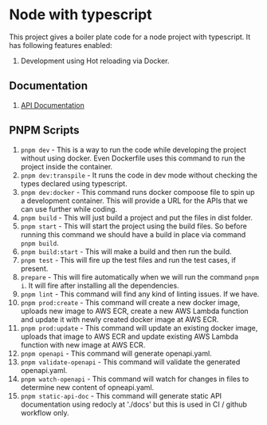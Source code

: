 # Node with typescript

This project gives a boiler plate code for a node project with typescript. It has following features enabled:

1. Development using Hot reloading via Docker.

## Documentation

1. [API Documentation](https://ankurnecessary.github.io/ecommerce-backend/)

## PNPM Scripts

1. `pnpm dev` - This is a way to run the code while developing the project without using docker. Even Dockerfile uses this command to run the project inside the container.
2. `pnpm dev:transpile` - It runs the code in dev mode without checking the types declared using typescript.
3. `pnpm dev:docker`  - This command runs docker compoose file to spin up a development container. This will provide a URL for the APIs that we can use further while coding.
4. `pnpm build` - This will just build a project and put the files in dist folder.
5. `pnpm start` - This will start the project using the build files. So before running this command we should have a build in place via command `pnpm build`.
6. `pnpm build:start` - This will make a build and then run the build.
7. `pnpm test` - This will fire up the test files and run the test cases, if present.
8. `prepare` - This will fire automatically when we will run the command `pnpm i`. It will fire after installing all the dependencies.
9. `pnpm lint` - This command will find any kind of linting issues. If we have.
10. `pnpm prod:create` - This command will create a new docker image, uploads new image to AWS ECR, create a new AWS Lambda function and update it with newly created docker image at AWS ECR.
11. `pnpm prod:update` - This command will update an existing docker image, uploads that image to AWS ECR and update existing AWS Lambda function with new image at AWS ECR.
12. `pnpm openapi` - This command will generate openapi.yaml.
13. `pnpm validate-openapi` - This command will validate the generated openapi.yaml.
14. `pnpm watch-openapi` - This command will watch for changes in files to determine new content of opneapi.yaml.
15. `pnpm static-api-doc` - This command will generate static API documentation using redocly at './docs' but this is used in CI / github workflow only.
